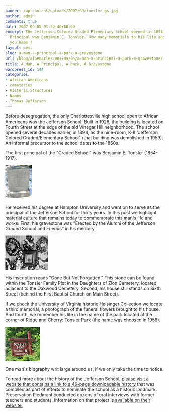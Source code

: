 ```yaml
---
banner: /wp-content/uploads/2007/09/tonsler_gs.jpg
author: admin
comments: true
date: 2007-09-05 01:30:40+00:00
excerpt: The Jefferson Colored Graded Elementary School opened in 1894. The first
  Principal was Benjamin E. Tonsler. How many memorials to his life and works can
  you name ?
layout: post
slug: a-man-a-principal-a-park-a-gravestone
url: /blog/albemarle/2007/09/05/a-man-a-principal-a-park-a-gravestone/
title: A Man, A Principal, A Park, A Gravestone
wordpress_id: 144
categories:
- African Americans
- cemeteries
- Historic Structures
- Names
- Thomas Jefferson
---
```


Before desegregation, the only Charlottesville high school open to African Americans was the Jefferson School. Built in 1926, the building is located on Fourth Street at the edge of the old Vinegar Hill neighborhood. The school opened several decades earlier, in 1894, as the nine-room, K-8 "Jefferson Colored Graded/Elementary School" (that building was demolished in 1959). An informal precursor to the school dates to the 1860s.

The first principal of the "Graded School" was Benjamin E. Tonsler (1854-1917). 

![tonsler_gs.jpg](/wp-content/uploads/2007/09/tonsler_gs.jpg)

He received his degree at Hampton University and went on to serve as the principal of the Jefferson School for thirty years. In this post we highlight material culture that remains today to commemorate this man's life and works. First, his gravestone was "Erected by the Alumni of the Jefferson Graded School and Friends" in his memory. 

![tonsler_flowers.jpg](/wp-content/uploads/2007/09/tonsler_flowers.jpg)

His inscription reads "Gone But Not Forgotten." This stone can be found within the Tonsler Family Plot in the Daughters of Zion Cemetery, located adjacent to the Oakwood Cemetery. Second, his house still stands on Sixth Street (behind the First Baptist Church on Main Street).

If we check the University of Virginia historic [Holsinger Collection](http://www.lib.virginia.edu/small/collections/holsinger/) we locate a third memorial, a photograph of the funeral flowers brought to his house. And fourth, we remember his life in the name of the park located at the corner of Ridge and Cherry: [Tonsler Park](http://www.charlottesville.org/Index.aspx?page=406) (the name was choosen in 1958). 

![tonsler_park.jpg](/wp-content/uploads/2007/09/tonsler_park.jpg)

One man's biography writ large around us, if we only take the time to notice.

To read more about the history of the Jefferson School, [please visit a website that contains a link to a 46-page downloadable history](http://www.charlottesville.org/Index.aspx?page=1608) that was compiled as part of efforts to nominate the school as a historic landmark. Preservation Piedmont conducted dozens of oral interviews with former teachers and students. Information on that project is [available on their website.](http://avenue.org/pp/jeff-school-oral-hx.html)
